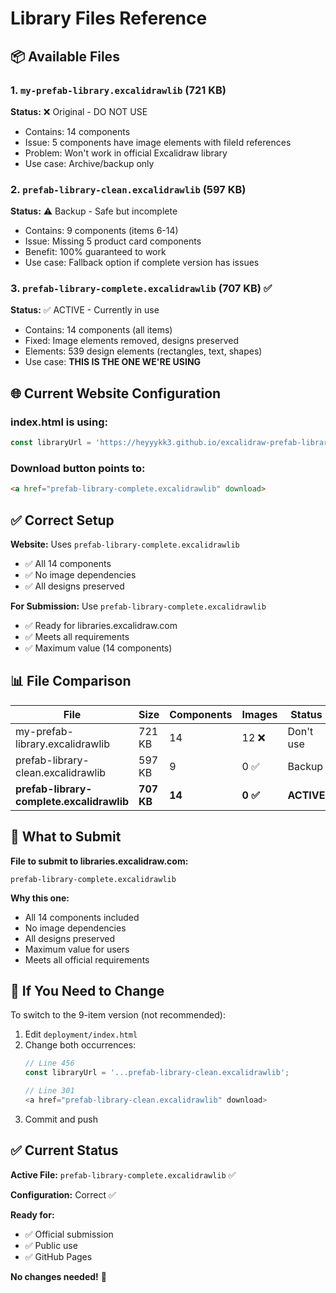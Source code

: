 # Library Files Reference

## 📦 Available Files

### 1. `my-prefab-library.excalidrawlib` (721 KB)
**Status:** ❌ Original - DO NOT USE
- Contains: 14 components
- Issue: 5 components have image elements with fileId references
- Problem: Won't work in official Excalidraw library
- Use case: Archive/backup only

### 2. `prefab-library-clean.excalidrawlib` (597 KB)
**Status:** ⚠️ Backup - Safe but incomplete
- Contains: 9 components (items 6-14)
- Issue: Missing 5 product card components
- Benefit: 100% guaranteed to work
- Use case: Fallback option if complete version has issues

### 3. `prefab-library-complete.excalidrawlib` (707 KB) ✅
**Status:** ✅ ACTIVE - Currently in use
- Contains: 14 components (all items)
- Fixed: Image elements removed, designs preserved
- Elements: 539 design elements (rectangles, text, shapes)
- Use case: **THIS IS THE ONE WE'RE USING**

## 🌐 Current Website Configuration

### index.html is using:
```javascript
const libraryUrl = 'https://heyyykk3.github.io/excalidraw-prefab-library/prefab-library-complete.excalidrawlib';
```

### Download button points to:
```html
<a href="prefab-library-complete.excalidrawlib" download>
```

## ✅ Correct Setup

**Website:** Uses `prefab-library-complete.excalidrawlib`
- ✅ All 14 components
- ✅ No image dependencies
- ✅ All designs preserved

**For Submission:** Use `prefab-library-complete.excalidrawlib`
- ✅ Ready for libraries.excalidraw.com
- ✅ Meets all requirements
- ✅ Maximum value (14 components)

## 📊 File Comparison

| File | Size | Components | Images | Status |
|------|------|------------|--------|--------|
| my-prefab-library.excalidrawlib | 721 KB | 14 | 12 ❌ | Don't use |
| prefab-library-clean.excalidrawlib | 597 KB | 9 | 0 ✅ | Backup |
| **prefab-library-complete.excalidrawlib** | **707 KB** | **14** | **0 ✅** | **ACTIVE** |

## 🎯 What to Submit

**File to submit to libraries.excalidraw.com:**
```
prefab-library-complete.excalidrawlib
```

**Why this one:**
- All 14 components included
- No image dependencies
- All designs preserved
- Maximum value for users
- Meets all official requirements

## 🔄 If You Need to Change

To switch to the 9-item version (not recommended):

1. Edit `deployment/index.html`
2. Change both occurrences:
   ```javascript
   // Line 456
   const libraryUrl = '...prefab-library-clean.excalidrawlib';
   
   // Line 301
   <a href="prefab-library-clean.excalidrawlib" download>
   ```
3. Commit and push

## ✅ Current Status

**Active File:** `prefab-library-complete.excalidrawlib` ✅

**Configuration:** Correct ✅

**Ready for:** 
- ✅ Official submission
- ✅ Public use
- ✅ GitHub Pages

**No changes needed!** 🎉
